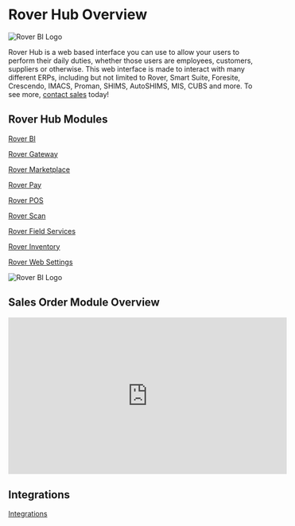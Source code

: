 # Rover Hub Overview

<PageHeader />

![Rover BI Logo](/assets/img/rover-hub.png)

Rover Hub is a web based interface you can use to allow your users to perform their daily duties, whether those users are employees, customers, suppliers or otherwise. This web interface is made to interact with  many different ERPs, including but not limited to Rover, Smart Suite, Foresite, Crescendo, IMACS, Proman, SHIMS, AutoSHIMS, MIS, CUBS and more. To see more, [contact sales](mailto:sales@zumasys.com) today!

## Rover Hub Modules

[Rover BI](bi/README.md)

[Rover Gateway](gateway/README.md)

[Rover Marketplace](marketplace/README.md)

[Rover Pay](pay/README.md)

[Rover POS](pos/README.md)

[Rover Scan](scan/README.md)

[Rover Field Services](field-services/README.md)

[Rover Inventory](inventory/README.md)

[Rover Web Settings](settings/README.md)

![Rover BI Logo](/assets/img/rover-hub.png)

## Sales Order Module Overview

<iframe width="560" height="315" src="https://www.youtube.com/embed/SszwMRa588Y" title="YouTube video player" frameborder="0" allow="accelerometer; autoplay; clipboard-write; encrypted-media; gyroscope; picture-in-picture" allowfullscreen></iframe>

## Integrations

[Integrations](integrations/README.md)

<PageFooter />
